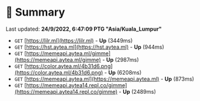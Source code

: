 # 📖 Summary
Last updated: **24/9/2022, 6:47:09 PTG "Asia/Kuala_Lumpur"**

- `GET` [https://lilr.ml](https://lilr.ml) - **Up** (3449ms)
- `GET` [https://hst.aytea.ml](https://hst.aytea.ml) - **Up** (944ms)
- `GET` [https://memeapi.aytea.ml/gimme](https://memeapi.aytea.ml/gimme) - **Up** (2987ms)
- `GET` [https://color.aytea.ml/4b31d6.png](https://color.aytea.ml/4b31d6.png) - **Up** (6208ms)
- `GET` [https://memeapi.aytea.ml](https://memeapi.aytea.ml) - **Up** (873ms)
- `GET` [https://memeapi.aytea14.repl.co/gimme](https://memeapi.aytea14.repl.co/gimme) - **Up** (2489ms)
